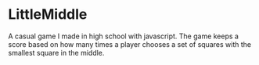 # LittleMiddle
A casual game I made in high school with javascript. The game keeps a score based on how many times a player chooses a set of squares with the smallest square in the middle.
